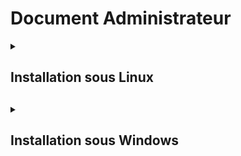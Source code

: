 <h1>Document Administrateur</h1>

<details>
    <summary><h2>Installation sous Linux<h2></summary>
    <br>

  + <details>
    <summary><h4>Prérequis techniques</h4></summary>
    <b>Serveur Debian 12 (en CLI sans GUI) :</b>
      * Nom : **SRVLX01**
      * Compte : **root**
      * Mot de passe : **Azerty1**
      * Adresse IP fixe : **172.16.10.10/24**
    <b>Client Ubuntu 22.04/24.04 LTS :</b>
      * Nom : **CLILIN01**
      * Compte : **wilder**
      * Mot de passe : **Azerty1**
      * Adresse IP fixe : **172.16.10.30/24**
    </details>

</details>

<details>
    <summary><h2>Installation sous Windows<h2></summary>
    <br>
  + <details>
    <summary><h4>Prérequis techniques<h4></summary>
    <br>

    **Serveur Windows Server 2022 (avec GUI):**
    Nom : **SRVWIN01**
    Compte : **Administrator** (dans le groupe des admins locaux)
    Mot de passe : **Azerty1***
    Adresse IP fixe : **172.16.10.5/24**

    **Client Windows 10 :**
    Nom : **CLIWIN01**
    Compte utilisateur : **wilder** (dans le groupe des admins locaux)
    Mot de passe : **Azerty1***
    Adresse IP fixe : **172.16.10.20/24**

    </details>

  + <details>
    <summary><h4>Etapes d'installation et de configuration<h4></summary>
    <br>

    #### Instruction étape par étape :

    Le script va s'exécuter sur le PC WINDOWS SERVER 2022 et agir sur le PC distant WINDOWS 11 client.
    Il va donc falloir configurer :
    **1- Le PC Windows Serveur**
    **2- Le PC Windows Client**

    **Configuration et installations des deux interfaces Windows**

    Toutes les opératieons décrites ci-après se trouvent dans le script co_ssh.ps1 etr sont donc automatisées.
    Pour commencer, il faut ouvrir Powershell en tant qu'administrateur
    Installer Open ssh sur le serveur avec la commande :

        Add-WindowsCapability -Online -Name OpenSSH.Server~~~~0.0.1.0


    Après ça il faut démarrer le service ssh :

        Start-Service sshd

    Ensuite, on le configure pour qu'il démarre automatiquement :

        Set-Service -Name -StartupType "Automatic"

    Le démarrage du service SSH a généré le fichier de configuration C:\ProgramData\ssh\sshd_config .
    Nous allons le modifier avec le bloc notes Windows :

        notepad C:\ProgramData\ssh\sshd_config

    Une fois le fichier ouvert, nous allons modifier la configuration du serveur SSH en autorisant la connexion par mot de passe. Pour ce faire il faut retirer le caractère # situé devant cette ligne :

    <P ALIGN="center"><IMG src="https://github.com/WildCodeSchool/TSSR-BDX-0924-P2-G2/tree/main/Images/notepad1.png" width=600></P>

    Nous devons ajouter la prise en charge de PowerShell en l'intégrant en tant que sous-système, sinon il n'y a que quelques commandes qui vont fonctionner (non PowerShell). Vous devez ajouter cette nouvelle ligne à la suite de ces deux lignes :

        Subsystem powershell c:/progra~1/powershell/7/pwsh.exe -sshs -NoLogo

    <P ALIGN="center"><IMG src="https://github.com/WildCodeSchool/TSSR-BDX-0924-P2-G2/tree/main/Images/notepad2.png" width=600></P>

    </details>



  + <details>
    <summary><h4>F.A.Q.<h4></summary>

    #### Solutions aux problèmes et communs liés à l'installation et à la configuration.


    </details>
</details>
